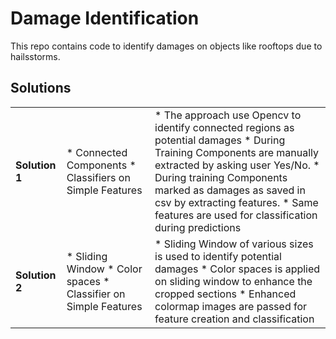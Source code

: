# Damage Identification
This repo contains code to identify damages on objects like rooftops due to hailsstorms.

## Solutions
<table>
  <tr>
    <td><b>Solution 1</b></td>
	<td>
	* Connected Components
	* Classifiers on Simple Features
	</td>
    <td>
		* The approach use Opencv to identify connected regions as potential damages
		* During Training Components are manually extracted by asking user Yes/No. 
		* During training Components marked as damages as saved in csv by extracting features.
		* Same features are used for classification during predictions
	</td>
  </tr>
  <tr>
    <td><b>Solution 2</b></td>
	<td>
	* Sliding Window
	* Color spaces
	* Classifier on Simple Features
	</td>
    <td>
	* Sliding Window of various sizes is used to identify potential damages
	* Color spaces is applied on sliding window to enhance the cropped sections
	* Enhanced colormap images are passed for feature creation and classification
	</td>
  </tr>
</table>